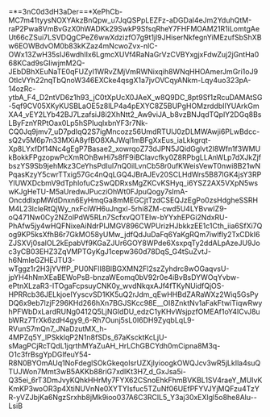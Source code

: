 =*=3nC0d3dH3aDer==*XePhCb-MC7m41tyysNOXYAkzBnQpw_u7JqQSPpLEZFz-aDGDal4eJm2YduhQtM-raP2Pwa8VmBvGzX0hWADKk29SwkP9SfsqRheY7FHFMOAM21R1iLomtgAeUt66cZSui7LSVDQgCPeZ6wwXdzizfO7g9t1jl9JHiserNkfegnYiMEzufSbShXBw6EOWBdvOM0b83kKZaz4mNcwoZvx-nlC-OWx13ZwH35sIJ6wdhIIx6LgmcXUVf4RaNaGrVzCVBYxgjxFdwZuj2jGntHa068KCad9sGIiwjmM2Q-JEbDBhXEuNaTE0qFUZyI1WRvZMjVmRWNixqih8WNqHHOAmerJmGri1oJ9OtlcVYh22nqTbQnoW346EXCke4qsgX1a7jvOVCqyANkm-Lqy4uo323pA-14ozRc-ytbA_F4_D2ntVD6z1h93_jC0tXpUcX0JAeX_w8Q9DC_8pt9Sf1zRcuDAMAtSG-5qf9CV05XKyKUSBLaOE5z8lLP4a4pEXYC8Z5BUPgHOMzrddbIIYUArkGmXA4_vEY2LYb42BJ7LzafsiJ8i2XhNtt2_Aw9viJA_b8vzBNJqdTQplY2DGq8BsLByFznYRPtOax0Lp5hSPIuqlxbnYF3r7Nk-CQ0Jq9jmv7_uD7pdIqQ2S7igMncozz56UmdRTUlJ0zDLMWAwji6PLwBdcc-sQ2v5M6p7n33MXiA8yfBO8XAJWql1mBFgXxEus_iaLkkgrqt-Xp8LYxfDf14Nc4gEgP7Basae2_xowrqoZ73dJPN5JQidGglvt2l8Wfn1f3WMUkBokkFPgzopwPcXmROhBwHi7s8fF9iBClavcfky0Z8RPbgLLAnWLp7dXJkZjfbszYS9Sb9jehMkz3CeYhsPdIul7nQ0ilLvnCb58r0ufKWeisVewT0nwi8B21wNPqasKzyY5cwrTTxig57Gc4nQqLGQ4JBrAJEv20SCLHdWrs5B87lGK4jsY3RPYlUWXDcbmV9dTphlofuCzSwQDRxsMgZKCvKSHyq_i6YSZ2AX5VXpN5wswKJgHeTU-M5aUredwJPucziOhWt0FJpuQogy7sImA-OncddlxpMWdDnxn6EyHmqGa8mMEGCjtTzdCSEQJzEgPo0zsHdgheSSRHM4L23lcleRtQjWy_nxFciWH6uJngxl-5rhi8ZM-cwd5U4LYBvwIZ9-oQ471Nw0Cy2NZolPdW5RLn7ScfxvQOTEIw-bYYxhEPGi2NdxRU-PhAfw5jy4wHQFNixeAiNdrPIJMGV896CWPUrizHJbkkzEE1c1Cth_iia6SfXi7Qog9KP5ksXfhB6r7GkMO58yUMw_jdfQdJuDaFq6YaKgRQm7iwlfIy2TxCDkI6ZJSXVj0salOL2kEpabVf9KGaZJUr6GOY8WPde6XsxpqTy2ddALpAzeJU9Joc3yCB03EHZ3ZqVMPTGyKgJ1cepw360d78DqS_G4tSuZvtJ-h6NmIeGZHEJTU3-wTggz1r2H3jYVffP_PU0NFlI8BlBGXMN2Fl2szZyhdrc8wOGaqvsU-jpYH4hNmXEaBEWoPsB-bnzaWEomq0bV92r0e4iBvBsDYWOqYvbw-ePtnXLzaR3-ITOgaFcpsuyCNK0y_wvdNkqxAJf4fTKyNUidfQjOS-HPRRcb36JELkjoeIYyscvSD1KK5uQ2rJdm_qEwHHBdZARaWXz2Wiq5GsPyDQ6x9eb7lzjF296KHd266hXn7BGJSKcc98E__OI8ZnktNv1aFakFtwiTiqwRwyhPFWbDxLardRUNg0412Q5LjNGldDU_edzC1yKHvWsjpzfOMEAf1oY4ICvJ8ubWRz7TrXk6zdH4gy9_6-Rh7Ounj5sL0I6DH9ZyqbLqL9-RVunS7mQn7_JNaDzutMX_h-4MPZq5Y_lPSkklqP2N1n8fSDs_67aKscktKcLjU-sMagPCjRcTQdL1jqrthMYaZuAH_HrLChGBCYdh0mCipna8M3q-O1c3frBsgYpDGlfeuY54-R8N0BYOmAUq1NoFdeglSOkGkeqoIsrUZXjIyioogkOWQJcv3wR5jLkIla4suQTUJWon7Mmt3wB5AKKb88riG7xdIKt3H7_d_GxJsa5i-Q35ei_6rT3DmJvyKQhkHHrMy7FYX62CSnoEhkFhmBVKBL1SV4raeY_MUIvKKmKP3woOR3p4XtiNUVnNe0XYTYIsfuc5TZuNf06UEfPFYVJYjMQFzu4TzYR-yVZJbjKa6NgzSrxhb8jMk9ioo037A6C3RClL5_Y3aj30xEXlgl5o8he8Alu--LsiB